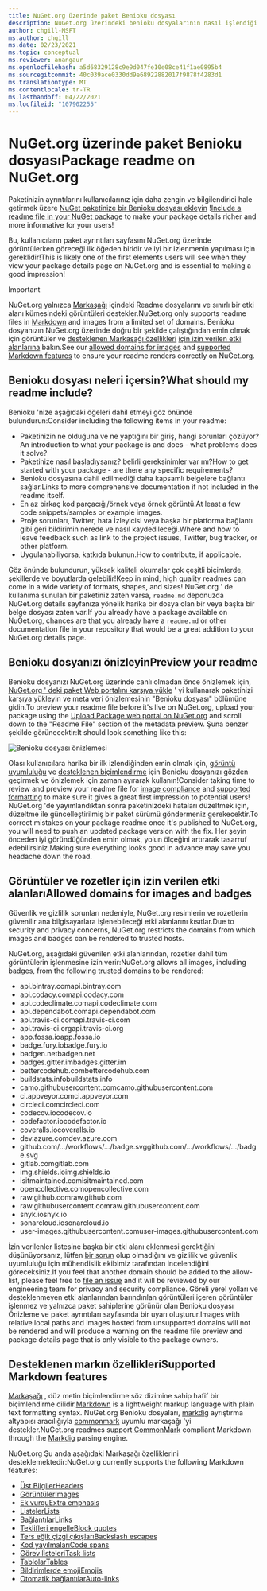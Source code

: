```yaml
---
title: NuGet.org üzerinde paket Benioku dosyası
description: NuGet.org üzerindeki benioku dosyalarının nasıl işlendiği ve sorunlarla çalışırken ne yapacaklarına ilişkin ayrıntılı açıklama.
author: chgill-MSFT
ms.author: chgill
ms.date: 02/23/2021
ms.topic: conceptual
ms.reviewer: anangaur
ms.openlocfilehash: a5d68329128c9e9d047fe10e08ce41f1ae0895b4
ms.sourcegitcommit: 40c039ace0330dd9e68922882017f9878f4283d1
ms.translationtype: MT
ms.contentlocale: tr-TR
ms.lasthandoff: 04/22/2021
ms.locfileid: "107902255"
---
```

# <a name="package-readme-on-nugetorg"></a><span data-ttu-id="83689-103">NuGet.org üzerinde paket Benioku dosyası</span><span class="sxs-lookup"><span data-stu-id="83689-103">Package readme on NuGet.org</span></span>

<span data-ttu-id="83689-104">Paketinizin ayrıntılarını kullanıcılarınız için daha zengin ve bilgilendirici hale getirmek üzere [NuGet paketinize bir Benioku dosyası ekleyin](https://docs.microsoft.com/nuget/reference/msbuild-targets#packagereadmefile) !</span><span class="sxs-lookup"><span data-stu-id="83689-104">[Include a readme file in your NuGet package](https://docs.microsoft.com/nuget/reference/msbuild-targets#packagereadmefile) to make your package details richer and more informative for your users!</span></span>

<span data-ttu-id="83689-105">Bu, kullanıcıların paket ayrıntıları sayfasını NuGet.org üzerinde görüntülerken göreceği ilk öğeden biridir ve iyi bir izlenmenin yapılması için gereklidir!</span><span class="sxs-lookup"><span data-stu-id="83689-105">This is likely one of the first elements users will see when they view your package details page on NuGet.org and is essential to making a good impression!</span></span>

> [!IMPORTANT]
> <span data-ttu-id="83689-106">NuGet.org yalnızca [Markaşağı](https://daringfireball.net/projects/markdown/) içindeki Readme dosyalarını ve sınırlı bir etki alanı kümesindeki görüntüleri destekler.</span><span class="sxs-lookup"><span data-stu-id="83689-106">NuGet.org only supports readme files in [Markdown](https://daringfireball.net/projects/markdown/) and images from a limited set of domains.</span></span> <span data-ttu-id="83689-107">Benioku dosyanızın NuGet.org üzerinde doğru bir şekilde çalıştığından emin olmak için görüntüler ve [desteklenen Markaşağı özellikleri](#supported-markdown-features) [için izin verilen etki alanlarına](#allowed-domains-for-images-and-badges) bakın.</span><span class="sxs-lookup"><span data-stu-id="83689-107">See our [allowed domains for images](#allowed-domains-for-images-and-badges) and [supported Markdown features](#supported-markdown-features) to ensure your readme renders correctly on NuGet.org.</span></span>

## <a name="what-should-my-readme-include"></a><span data-ttu-id="83689-108">Benioku dosyası neleri içersin?</span><span class="sxs-lookup"><span data-stu-id="83689-108">What should my readme include?</span></span>

<span data-ttu-id="83689-109">Benioku 'nize aşağıdaki öğeleri dahil etmeyi göz önünde bulundurun:</span><span class="sxs-lookup"><span data-stu-id="83689-109">Consider including the following items in your readme:</span></span>
* <span data-ttu-id="83689-110">Paketinizin ne olduğuna ve ne yaptığını bir giriş, hangi sorunları çözüyor?</span><span class="sxs-lookup"><span data-stu-id="83689-110">An introduction to what your package is and does - what problems does it solve?</span></span>
* <span data-ttu-id="83689-111">Paketinize nasıl başladıysanız? belirli gereksinimler var mı?</span><span class="sxs-lookup"><span data-stu-id="83689-111">How to get started with your package - are there any specific requirements?</span></span>
* <span data-ttu-id="83689-112">Benioku dosyasına dahil edilmediği daha kapsamlı belgelere bağlantı sağlar.</span><span class="sxs-lookup"><span data-stu-id="83689-112">Links to more comprehensive documentation if not included in the readme itself.</span></span>
* <span data-ttu-id="83689-113">En az birkaç kod parçacığı/örnek veya örnek görüntü.</span><span class="sxs-lookup"><span data-stu-id="83689-113">At least a few code snippets/samples or example images.</span></span>
* <span data-ttu-id="83689-114">Proje sorunları, Twitter, hata İzleyicisi veya başka bir platforma bağlantı gibi geri bildirimin nerede ve nasıl kaydedileceği.</span><span class="sxs-lookup"><span data-stu-id="83689-114">Where and how to leave feedback such as link to the project issues, Twitter, bug tracker, or other platform.</span></span>
* <span data-ttu-id="83689-115">Uygulanabiliyorsa, katkıda bulunun.</span><span class="sxs-lookup"><span data-stu-id="83689-115">How to contribute, if applicable.</span></span>

<span data-ttu-id="83689-116">Göz önünde bulundurun, yüksek kaliteli okumalar çok çeşitli biçimlerde, şekillerde ve boyutlarda gelebilir!</span><span class="sxs-lookup"><span data-stu-id="83689-116">Keep in mind, high quality readmes can come in a wide variety of formats, shapes, and sizes!</span></span> <span data-ttu-id="83689-117">NuGet.org ' de kullanıma sunulan bir paketiniz zaten varsa, `readme.md` deponuzda NuGet.org details sayfanıza yönelik harika bir dosya olan bir veya başka bir belge dosyası zaten var.</span><span class="sxs-lookup"><span data-stu-id="83689-117">If you already have a package available on NuGet.org, chances are that you already have a `readme.md` or other documentation file in your repository that would be a great addition to your NuGet.org details page.</span></span>

## <a name="preview-your-readme"></a><span data-ttu-id="83689-118">Benioku dosyanızı önizleyin</span><span class="sxs-lookup"><span data-stu-id="83689-118">Preview your readme</span></span>

<span data-ttu-id="83689-119">Benioku dosyanızı NuGet.org üzerinde canlı olmadan önce önizlemek için, [NuGet.org ' deki paket Web portalını karşıya yükle](https://docs.microsoft.com/nuget/nuget-org/publish-a-package#web-portal-use-the-upload-package-tab-on-nugetorg) ' yi kullanarak paketinizi karşıya yükleyin ve meta veri önizlemesinin "Benioku dosyası" bölümüne gidin.</span><span class="sxs-lookup"><span data-stu-id="83689-119">To preview your readme file before it's live on NuGet.org, upload your package using the [Upload Package web portal on NuGet.org](https://docs.microsoft.com/nuget/nuget-org/publish-a-package#web-portal-use-the-upload-package-tab-on-nugetorg) and scroll down to the "Readme File" section of the metadata preview.</span></span> <span data-ttu-id="83689-120">Şuna benzer şekilde görünecektir:</span><span class="sxs-lookup"><span data-stu-id="83689-120">It should look something like this:</span></span>

![Benioku dosyası önizlemesi](media\readme-upload-preview.PNG)

<span data-ttu-id="83689-122">Olası kullanıcılara harika bir ilk izlendiğinden emin olmak için, [görüntü uyumluluğu](#allowed-domains-for-images-and-badges) ve [desteklenen biçimlendirme](#supported-markdown-features) için Benioku dosyanızı gözden geçirmek ve önizlemek için zaman ayırarak kullanın!</span><span class="sxs-lookup"><span data-stu-id="83689-122">Consider taking time to review and preview your readme file for [image compliance](#allowed-domains-for-images-and-badges) and [supported formatting](#supported-markdown-features) to make sure it gives a great first impression to potential users!</span></span> <span data-ttu-id="83689-123">NuGet.org 'de yayımlandıktan sonra paketinizdeki hataları düzeltmek için, düzeltme ile güncelleştirilmiş bir paket sürümü göndermeniz gerekecektir.</span><span class="sxs-lookup"><span data-stu-id="83689-123">To correct mistakes on your package readme once it's published to NuGet.org, you will need to push an updated package version with the fix.</span></span> <span data-ttu-id="83689-124">Her şeyin önceden iyi göründüğünden emin olmak, yolun ölçeğini artırarak tasarruf edebilirsiniz.</span><span class="sxs-lookup"><span data-stu-id="83689-124">Making sure everything looks good in advance may save you headache down the road.</span></span>
## <a name="allowed-domains-for-images-and-badges"></a><span data-ttu-id="83689-125">Görüntüler ve rozetler için izin verilen etki alanları</span><span class="sxs-lookup"><span data-stu-id="83689-125">Allowed domains for images and badges</span></span>

<span data-ttu-id="83689-126">Güvenlik ve gizlilik sorunları nedeniyle, NuGet.org resimlerin ve rozetlerin güvenilir ana bilgisayarlara işlenebileceği etki alanlarını kısıtlar.</span><span class="sxs-lookup"><span data-stu-id="83689-126">Due to security and privacy concerns, NuGet.org restricts the domains from which images and badges can be rendered to trusted hosts.</span></span> 

<span data-ttu-id="83689-127">NuGet.org, aşağıdaki güvenilen etki alanlarından, rozetler dahil tüm görüntülerin işlenmesine izin verir:</span><span class="sxs-lookup"><span data-stu-id="83689-127">NuGet.org allows all images, including badges, from the following trusted domains to be rendered:</span></span>
* <span data-ttu-id="83689-128">api.bintray.com</span><span class="sxs-lookup"><span data-stu-id="83689-128">api.bintray.com</span></span>
* <span data-ttu-id="83689-129">api.codacy.com</span><span class="sxs-lookup"><span data-stu-id="83689-129">api.codacy.com</span></span>
* <span data-ttu-id="83689-130">api.codeclimate.com</span><span class="sxs-lookup"><span data-stu-id="83689-130">api.codeclimate.com</span></span>
* <span data-ttu-id="83689-131">api.dependabot.com</span><span class="sxs-lookup"><span data-stu-id="83689-131">api.dependabot.com</span></span>
* <span data-ttu-id="83689-132">api.travis-ci.com</span><span class="sxs-lookup"><span data-stu-id="83689-132">api.travis-ci.com</span></span>
* <span data-ttu-id="83689-133">api.travis-ci.org</span><span class="sxs-lookup"><span data-stu-id="83689-133">api.travis-ci.org</span></span>
* <span data-ttu-id="83689-134">app.fossa.io</span><span class="sxs-lookup"><span data-stu-id="83689-134">app.fossa.io</span></span>
* <span data-ttu-id="83689-135">badge.fury.io</span><span class="sxs-lookup"><span data-stu-id="83689-135">badge.fury.io</span></span>
* <span data-ttu-id="83689-136">badgen.net</span><span class="sxs-lookup"><span data-stu-id="83689-136">badgen.net</span></span>
* <span data-ttu-id="83689-137">badges.gitter.im</span><span class="sxs-lookup"><span data-stu-id="83689-137">badges.gitter.im</span></span>
* <span data-ttu-id="83689-138">bettercodehub.com</span><span class="sxs-lookup"><span data-stu-id="83689-138">bettercodehub.com</span></span>
* <span data-ttu-id="83689-139">buildstats.info</span><span class="sxs-lookup"><span data-stu-id="83689-139">buildstats.info</span></span>
* <span data-ttu-id="83689-140">camo.githubusercontent.com</span><span class="sxs-lookup"><span data-stu-id="83689-140">camo.githubusercontent.com</span></span>
* <span data-ttu-id="83689-141">ci.appveyor.com</span><span class="sxs-lookup"><span data-stu-id="83689-141">ci.appveyor.com</span></span>
* <span data-ttu-id="83689-142">circleci.com</span><span class="sxs-lookup"><span data-stu-id="83689-142">circleci.com</span></span>
* <span data-ttu-id="83689-143">codecov.io</span><span class="sxs-lookup"><span data-stu-id="83689-143">codecov.io</span></span>
* <span data-ttu-id="83689-144">codefactor.io</span><span class="sxs-lookup"><span data-stu-id="83689-144">codefactor.io</span></span>
* <span data-ttu-id="83689-145">coveralls.io</span><span class="sxs-lookup"><span data-stu-id="83689-145">coveralls.io</span></span>
* <span data-ttu-id="83689-146">dev.azure.com</span><span class="sxs-lookup"><span data-stu-id="83689-146">dev.azure.com</span></span>
* <span data-ttu-id="83689-147">github.com/.../workflows/.../badge.svg</span><span class="sxs-lookup"><span data-stu-id="83689-147">github.com/.../workflows/.../badge.svg</span></span>
* <span data-ttu-id="83689-148">gitlab.com</span><span class="sxs-lookup"><span data-stu-id="83689-148">gitlab.com</span></span>
* <span data-ttu-id="83689-149">img.shields.io</span><span class="sxs-lookup"><span data-stu-id="83689-149">img.shields.io</span></span>
* <span data-ttu-id="83689-150">isitmaintained.com</span><span class="sxs-lookup"><span data-stu-id="83689-150">isitmaintained.com</span></span>
* <span data-ttu-id="83689-151">opencollective.com</span><span class="sxs-lookup"><span data-stu-id="83689-151">opencollective.com</span></span>
* <span data-ttu-id="83689-152">raw.github.com</span><span class="sxs-lookup"><span data-stu-id="83689-152">raw.github.com</span></span>
* <span data-ttu-id="83689-153">raw.githubusercontent.com</span><span class="sxs-lookup"><span data-stu-id="83689-153">raw.githubusercontent.com</span></span>
* <span data-ttu-id="83689-154">snyk.io</span><span class="sxs-lookup"><span data-stu-id="83689-154">snyk.io</span></span>
* <span data-ttu-id="83689-155">sonarcloud.io</span><span class="sxs-lookup"><span data-stu-id="83689-155">sonarcloud.io</span></span>
* <span data-ttu-id="83689-156">user-images.githubusercontent.com</span><span class="sxs-lookup"><span data-stu-id="83689-156">user-images.githubusercontent.com</span></span>

<span data-ttu-id="83689-157">İzin verilenler listesine başka bir etki alanı eklenmesi gerektiğini düşünüyorsanız, lütfen [bir sorun](https://github.com/NuGet/NuGetGallery/issues) olup olmadığını ve gizlilik ve güvenlik uyumluluğu için mühendislik ekibimiz tarafından incelendiğini göreceksiniz.</span><span class="sxs-lookup"><span data-stu-id="83689-157">If you feel that another domain should be added to the allow-list, please feel free to [file an issue](https://github.com/NuGet/NuGetGallery/issues) and it will be reviewed by our engineering team for privacy and security compliance.</span></span> <span data-ttu-id="83689-158">Göreli yerel yolları ve desteklenmeyen etki alanlarından barındırılan görüntüleri içeren görüntüler işlenmez ve yalnızca paket sahiplerine görünür olan Benioku dosyası Önizleme ve paket ayrıntıları sayfasında bir uyarı oluşturur.</span><span class="sxs-lookup"><span data-stu-id="83689-158">Images with relative local paths and images hosted from unsupported domains will not be rendered and will produce a warning on the readme file preview and package details page that is only visible to the package owners.</span></span>

## <a name="supported-markdown-features"></a><span data-ttu-id="83689-159">Desteklenen markın özellikleri</span><span class="sxs-lookup"><span data-stu-id="83689-159">Supported Markdown features</span></span>
<span data-ttu-id="83689-160">[Markaşağı](https://daringfireball.net/projects/markdown/) , düz metin biçimlendirme söz dizimine sahip hafif bir biçimlendirme dilidir.</span><span class="sxs-lookup"><span data-stu-id="83689-160">[Markdown](https://daringfireball.net/projects/markdown/) is a lightweight markup language with plain text formatting syntax.</span></span> <span data-ttu-id="83689-161">NuGet.org Benioku dosyaları, [markdig](https://github.com/lunet-io/markdig) ayrıştırma altyapısı aracılığıyla [commonmark](https://commonmark.org/) uyumlu markaşağı 'yi destekler.</span><span class="sxs-lookup"><span data-stu-id="83689-161">NuGet.org readmes support [CommonMark](https://commonmark.org/) compliant Markdown through the [Markdig](https://github.com/lunet-io/markdig) parsing engine.</span></span>

<span data-ttu-id="83689-162">NuGet.org Şu anda aşağıdaki Markaşağı özelliklerini desteklemektedir:</span><span class="sxs-lookup"><span data-stu-id="83689-162">NuGet.org currently supports the following Markdown features:</span></span>
* [<span data-ttu-id="83689-163">Üst Bilgiler</span><span class="sxs-lookup"><span data-stu-id="83689-163">Headers</span></span>](https://spec.commonmark.org/0.29/#atx-headings)
* [<span data-ttu-id="83689-164">Görüntüler</span><span class="sxs-lookup"><span data-stu-id="83689-164">Images</span></span>](https://spec.commonmark.org/0.29/#images)
* [<span data-ttu-id="83689-165">Ek vurgu</span><span class="sxs-lookup"><span data-stu-id="83689-165">Extra emphasis</span></span>](https://github.com/xoofx/markdig/blob/master/src/Markdig.Tests/Specs/EmphasisExtraSpecs.md)
* [<span data-ttu-id="83689-166">Listeler</span><span class="sxs-lookup"><span data-stu-id="83689-166">Lists</span></span>](https://spec.commonmark.org/0.29/#lists)
* [<span data-ttu-id="83689-167">Bağlantılar</span><span class="sxs-lookup"><span data-stu-id="83689-167">Links</span></span>](https://spec.commonmark.org/0.29/#links)
* [<span data-ttu-id="83689-168">Teklifleri engelle</span><span class="sxs-lookup"><span data-stu-id="83689-168">Block quotes</span></span>](https://spec.commonmark.org/0.29/#block-quotes)
* [<span data-ttu-id="83689-169">Ters eğik çizgi çıkışları</span><span class="sxs-lookup"><span data-stu-id="83689-169">Backslash escapes</span></span>](https://spec.commonmark.org/0.29/#backslash-escapes)
* [<span data-ttu-id="83689-170">Kod yayılmaları</span><span class="sxs-lookup"><span data-stu-id="83689-170">Code spans</span></span>](https://spec.commonmark.org/0.29/#code-spans)
* [<span data-ttu-id="83689-171">Görev listeleri</span><span class="sxs-lookup"><span data-stu-id="83689-171">Task lists</span></span>](https://github.com/xoofx/markdig/blob/master/src/Markdig.Tests/Specs/TaskListSpecs.md)
* [<span data-ttu-id="83689-172">Tablolar</span><span class="sxs-lookup"><span data-stu-id="83689-172">Tables</span></span>](https://github.com/xoofx/markdig/blob/master/src/Markdig.Tests/Specs/PipeTableSpecs.md)
* [<span data-ttu-id="83689-173">Bildirimlerde emoji</span><span class="sxs-lookup"><span data-stu-id="83689-173">Emojis</span></span>](https://github.com/xoofx/markdig/blob/master/src/Markdig.Tests/Specs/EmojiSpecs.md)
* [<span data-ttu-id="83689-174">Otomatik bağlantılar</span><span class="sxs-lookup"><span data-stu-id="83689-174">Auto-links</span></span>](https://github.com/xoofx/markdig/blob/master/src/Markdig.Tests/Specs/AutoLinks.md)

